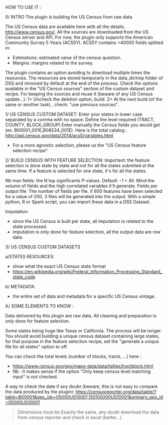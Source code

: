 HOW TO USE IT :

0/ INTRO
The plugin is building the US Census from raw data.

The US Census data are available here with all the details. http://www.census.gov/. All the sources are downloaded from the US Census server and API. 
For now, the plugin only supports the American Community Survey 5 Years (ACS5Y). ACS5Y contains >40000 fields splitted in:
- Estimations: estimated value of the census question.
- Margins :margins related to the survey.

The plugin contains an option avoiding to download multiple times the resources. 
The resources are stored temporarly in the data_dir/tmp folder of DSS and removed by default at the end of the process. 
Check the options available in the "US Census sources" section of the custom dataset and recipe.
For keeping the sources and reuse it (beware of any US Census update...):
1> Uncheck the deletion option, build.
2> At the next build (of the same or another task) , check: "use previous sources".

1/ US CENSUS CUSTOM DATASET:
Enter your states in lower case separated by a comma with no space.
Define the level required (TRACT, COUNTY, BLOCK_GROUP)
Enter manually the Census fields you would get (ex: B00001_001E,B08534_001E). Here is the total catalog : http://api.census.gov/data/2014/acs5/variables.html 
- For a more agnostic selection, please us the "US Census feature selection recipe".


2/ BUILD CENSUS WITH FEATURE SELECTION:
Important: the feature selection is done state by state and not for all the states submited at the same time. 
If a feature is selected for one state, it's for all the states.

Nb max fields: the N top significants P-values. Default: -1 = All. Mind the volume of fields and the high correlated variables it'll generate.
Fields per output file: The number of fields per file. if 600 features have been selected for a value of 200, 3 files will be generated into the output. With a simple python, R or Spark script, you can import these data in a DSS Dataset.

Imputation: 
- since the US Census is built per state, all imputation is related to the state processed. 
- imputation is only done for feature selection, all the output data are row data.

3/ US CENSUS CUSTOM DATASETS 

a/STATES RESOURCES:
- show what the exact US Census state format
- https://en.wikipedia.org/wiki/Federal_Information_Processing_Standard_state_code

b/ METADATA: 
- the entire set of data and metadata for a specific US Census vintage.

A/ SOME ELEMENTS TO KNOW :

Data delivered by this plugin are raw data. All cleaning and preparation is only done for feature selection.

Some states being huge like Texas or California. The process will be longer. You should avoid building a unique census dataset containing large states, for that purpose in the feature selection recipe, set the "generate a unique file for all states" option to off.

You can check the total levels (number of blocks, tracts, ...) here : 
- https://www.census.gov/geo/maps-data/data/tallies/tractblock.html
- Nb : it makes sense if the option "Only keep census level matching input" is not checked.


A way to check the date if any doubt (beware, this is not easy to compare the data produced by the plugin):
https://censusreporter.org/data/table/?table=B00001&geo_ids=05000US10001,150|05000US10001&primary_geo_id=05000US10001

> Dimensions must be Exactly the same, any doubt download the data from census reporter and check in excel (better...)






